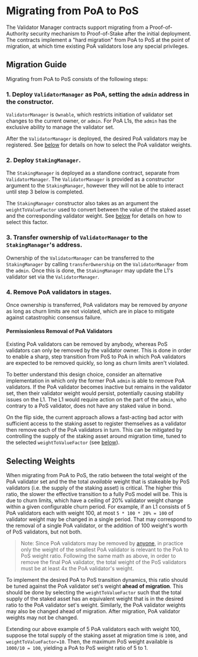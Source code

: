 # Migrating from PoA to PoS

The Validator Manager contracts support migrating from a Proof-of-Authority security mechanism to Proof-of-Stake after the initial deployment. The contracts implement a "hard migration" from PoA to PoS at the point of migration, at which time existing PoA validators lose any special privileges.

## Migration Guide

Migrating from PoA to PoS consists of the following steps:

### 1. Deploy `ValidatorManager` as PoA, setting the `admin` address in the constructor.

`ValidatorManager` is `Ownable`, which restricts initiation of validator set changes to the current owner, or `admin`. For PoA L1s, the `admin` has the exclusive ability to manage the validator set.

After the `ValidatorManager` is deployed, the desired PoA validators may be registered. See [below](#selecting-weights) for details on how to select the PoA validator weights.

### 2. Deploy `StakingManager`.

The `StakingManager` is deployed as a standlone contract, separate from `ValidatorManager`. The `ValidatorManager` is provided as a constructor argument to the `StakingManager`, however they will not be able to interact until step 3 below is completed.

The `StakingManager` constructor also takes as an argument the `weightToValueFactor` used to convert between the value of the staked asset and the corresponding validator weight. See [below](#selecting-weights) for details on how to select this factor.

### 3. Transfer ownership of `ValidatorManager` to the `StakingManager`'s address.

Ownership of the `ValidatorManager` can be transferred to the `StakingManager` by calling `transferOwnership` on the `ValidatorManager` from the `admin`. Once this is done, the `StakingManager` may update the L1's validator set via the `ValidatorManager`.

### 4. Remove PoA validators in stages.

Once ownership is transferred, PoA validators may be removed by *anyone* as long as churn limits are not violated, which are in place to mitigate against catastrophic consensus failure.

#### Permissionless Removal of PoA Validators

Existing PoA validators can be removed by anybody, whereas PoS validators can only be removed by the validator owner. This is done in order to enable a sharp, step transition from PoS to PoA in which PoA validators are expected to be removed quickly, so long as churn limits aren't violated.

To better understand this design choice, consider an alternative implementation in which only the former PoA `admin` is able to remove PoA validators. If the PoA validator becomes inactive but remains in the validator set, then their validator weight would persist, potentially causing stability issues on the L1. The L1 would require action on the part of the `admin`, who contrary to a PoS validator, does not have any staked value in bond.

On the flip side, the current approach allows a fast-acting bad actor with sufficient access to the staking asset to register themselves as a validator then remove each of the PoA validators in turn. This can be mitigated by controlling the supply of the staking asset around migration time, tuned to the selected `weightToValueFactor` (see [below](#selecting-weights)).

## Selecting Weights

When migrating from PoA to PoS, the ratio between the total weight of the PoA validator set and the the total *available* weight that is stakeable by PoS validators (i.e. the supply of the staking asset) is critical. The higher this ratio, the slower the effective transition to a fully PoS model will be. This is due to churn limits, which have a ceiling of 20% validator weight change within a given configurable churn period. For example, if an L1 consists of 5 PoA validators each with weight 100, at most `5 * 100 * 20% = 100` of validator weight may be changed in a single period. That may correspond to the removal of a single PoA validator, or the addition of 100 weight's worth of PoS validators, but not both.

> Note: Since PoA validators may be removed by [anyone](#permissionless-removal-of-poa-validators), in practice only the weight of the smallest PoA validator is relevant to the PoA to PoS weight ratio. Following the same math as above, in order to remove the final PoA validator, the total weight of the PoS validators must be at least 4x the PoA validator's weight.

To implement the desired PoA to PoS transition dynamics, this ratio should be tuned against the PoA validator set's weight **ahead of migration**. This should be done by selecting the `weightToValueFactor` such that the total supply of the staked asset has an equivalent weight that is in the desired ratio to the PoA validator set's weight. Similarly, the PoA validator weights may also be changed ahead of migration. After migration, PoA validator weights may not be changed.

Extending our above example of 5 PoA validators each with weight 100, suppose the total supply of the staking asset at migration time is `1000`, and `weightToValueFactor=10`. Then, the maximum PoS weight available is `1000/10 = 100`, yielding a PoA to PoS weight ratio of 5 to 1.